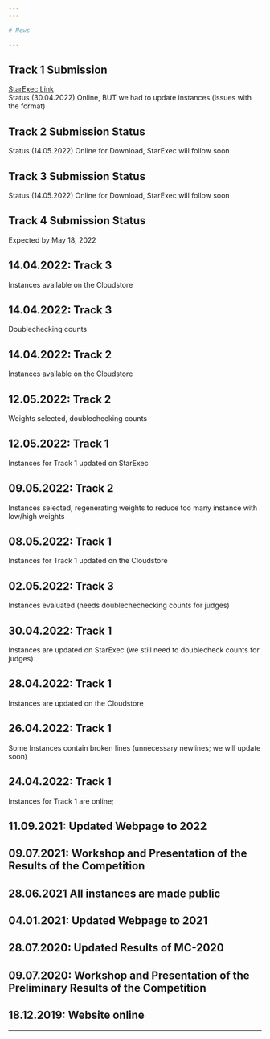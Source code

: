 ```yaml
---
---

# News

---
```

## Track 1 Submission
<a href="https://www.starexec.org/starexec/secure/explore/spaces.jsp?id=520768">StarExec Link</a><br/>
Status (30.04.2022) Online, BUT we had to update instances (issues with the format)
## Track 2 Submission Status
Status (14.05.2022) Online for Download, StarExec will follow soon
## Track 3 Submission Status
Status (14.05.2022) Online for Download, StarExec will follow soon
## Track 4 Submission Status
Expected by May 18, 2022


## 14.04.2022: Track 3
Instances available on the Cloudstore

## 14.04.2022: Track 3
Doublechecking counts

## 14.04.2022: Track 2
Instances available on the Cloudstore

## 12.05.2022: Track 2
Weights selected, doublechecking counts

## 12.05.2022: Track 1
Instances for Track 1 updated on StarExec

## 09.05.2022: Track 2
Instances selected, regenerating weights to reduce too many instance with low/high weights

## 08.05.2022: Track 1
Instances for Track 1 updated on the Cloudstore

## 02.05.2022: Track 3
Instances evaluated (needs doublechechecking counts for judges)

## 30.04.2022: Track 1
Instances are updated on StarExec (we still need to doublecheck counts for judges)
## 28.04.2022: Track 1
Instances are updated on the Cloudstore
## 26.04.2022: Track 1
Some Instances contain broken lines (unnecessary newlines; we will update soon)
## 24.04.2022: Track 1
Instances for Track 1 are online; 
## 11.09.2021: Updated Webpage to 2022

## 09.07.2021: Workshop and Presentation of the Results of the Competition
## 28.06.2021 All instances are made public
## 04.01.2021: Updated Webpage to 2021
## 28.07.2020: Updated Results of MC-2020
## 09.07.2020: Workshop and Presentation of the Preliminary Results of the Competition

## 18.12.2019: Website online

---
